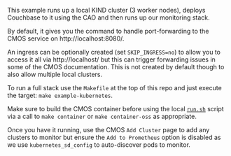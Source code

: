 This example runs up a local KIND cluster (3 worker nodes), deploys Couchbase to it using the CAO and then runs up our monitoring stack.

By default, it gives you the command to handle port-forwarding to the CMOS service on http://localhost:8080/.

An ingress can be optionally created (set `SKIP_INGRESS=no`) to allow you to access it all via http://localhost/ but this can trigger forwarding issues in some of the CMOS documentation.
This is not created by default though to also allow multiple local clusters.

To run a full stack use the `Makefile` at the top of this repo and just execute the target: `make example-kubernetes`.

Make sure to build the CMOS container before using the local [`run.sh`](./run.sh) script via a call to `make container` or `make container-oss` as appropriate.

Once you have it running, use the CMOS `Add Cluster` page to add any clusters to monitor but ensure the `Add to Prometheus` option is disabled as we use `kubernetes_sd_config` to auto-discover pods to monitor.
